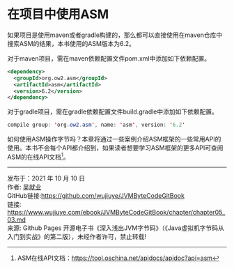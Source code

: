 # 在项目中使用ASM

如果项目是使用maven或者gradle构建的，那么都可以直接使用在maven仓库中搜索ASM的结果，本书使用的ASM版本为6.2。 

对于maven项目，需在maven依赖配置文件pom.xml中添加如下依赖配置。

```xml
<dependency>
  <groupId>org.ow2.asm</groupId>
  <artifactId>asm</artifactId>
  <version>6.2</version>
</dependency>
```

对于gradle项目，需在gradle依赖配置文件build.gradle中添加如下依赖配置。

```java
compile group: 'org.ow2.asm', name: 'asm', version: '6.2'
```

如何使用ASM操作字节吗？本章将通过一些案例介绍ASM框架的一些常用API的使用。本书不会每个API都介绍到，如果读者想要学习ASM框架的更多API可查阅ASM的在线API文档[^1]。

---

[^1]: ASM在线API文档：https://tool.oschina.net/apidocs/apidoc?api=asm

发布于：2021 年 10 月 10 日<br>作者: [吴就业](https://www.wujiuye.com/)<br>GitHub链接:https://github.com/wujiuye/JVMByteCodeGitBook<br>链接: https://www.wujiuye.com/ebook/JVMByteCodeGitBook/chapter/chapter05_03.md<br>来源: Github Pages 开源电子书《深入浅出JVM字节码》（《Java虚拟机字节码从入门到实战》的第二版），未经作者许可，禁止转载!<br>

